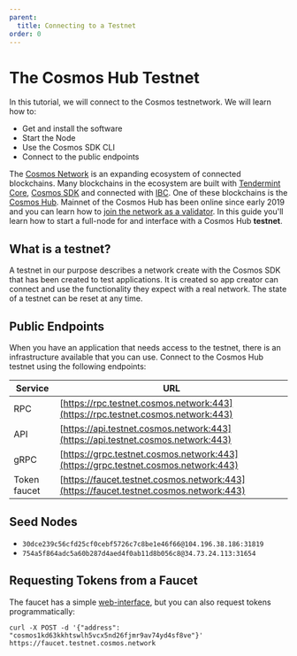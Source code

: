 ```yaml
---
parent:
  title: Connecting to a Testnet
order: 0
---
```


# The Cosmos Hub Testnet

In this tutorial, we will connect to the Cosmos testnetwork. We will learn how to:

- Get and install the software
- Start the Node
- Use the Cosmos SDK CLI
- Connect to the public endpoints

The [Cosmos Network](https://cosmos.network) is an expanding ecosystem of connected blockchains. Many blockchains in the ecosystem are built with [Tendermint Core](https://docs.tendermint.com/), [Cosmos SDK](https://docs.cosmos.network/) and connected with [IBC](https://ibcprotocol.org/). One of these blockchains is the [Cosmos Hub](https://cosmos.network/features). Mainnet of the Cosmos Hub has been online since early 2019 and you can learn how to [join the network as a validator](https://hub.cosmos.network/main/validators/validator-setup.html). In this guide you'll learn how to start a full-node for and interface with a Cosmos Hub **testnet**.

## What is a testnet?

A testnet in our purpose describes a network create with the Cosmos SDK that has been created to test applications.
It is created so app creator can connect and use the functionality they expect with a real network.
The state of a testnet can be reset at any time.

## Public Endpoints

When you have an application that needs access to the testnet, there is an infrastructure available that you can use.
Connect to the Cosmos Hub testnet using the following endpoints:

| Service      | URL                                                                                    |
| ------------ | -------------------------------------------------------------------------------------- |
| RPC          | [https://rpc.testnet.cosmos.network:443](https://rpc.testnet.cosmos.network:443)       |
| API          | [https://api.testnet.cosmos.network:443](https://api.testnet.cosmos.network:443)       |
| gRPC         | [https://grpc.testnet.cosmos.network:443](https://grpc.testnet.cosmos.network:443)     |
| Token faucet | [https://faucet.testnet.cosmos.network:443](https://faucet.testnet.cosmos.network:443) |

## Seed Nodes

* `30dce239c56cfd25cf0cebf5726c7c8be1e46f66@104.196.38.186:31819`
* `754a5f864adc5a60b287d4aed4f0ab11d8b056c8@34.73.24.113:31654`

## Requesting Tokens from a Faucet

The faucet has a simple [web-interface](https://faucet.testnet.cosmos.network), but you can also request tokens programmatically:

```
curl -X POST -d '{"address": "cosmos1kd63kkhtswlh5vcx5nd26fjmr9av74yd4sf8ve"}' https://faucet.testnet.cosmos.network
```